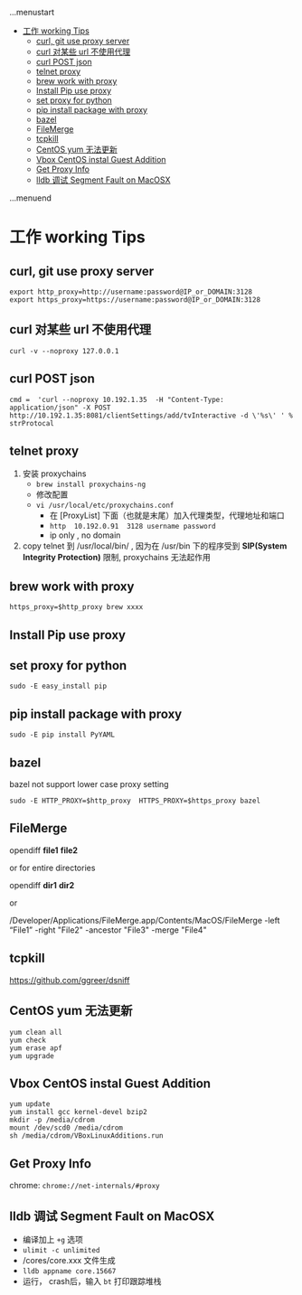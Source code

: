 ...menustart

 - [工作 working Tips](#5e36152a2ca8486c6434db9265f0a638)
	 - [curl, git use proxy server](#a96aeb959a8752f7651b158432def768)
	 - [curl 对某些 url 不使用代理](#b679a9a1692cc49ba9e914809bbe4f66)
	 - [curl POST json](#6e7f57f08bd46f2974f740a03f93d823)
	 - [telnet proxy](#345083ba0f34a9b30e91bb1e37094517)
	 - [brew work with proxy](#9158a77bfc692a7ddb411e8c41776b56)
	 - [Install Pip use proxy](#e6674e04c08bcf49fad7d19ca0d8a4bd)
	 - [set proxy for python](#7c3ae4a79fa7e554e876889719101165)
	 - [pip install package with proxy](#762fac82abbaaf86cfc10780f5b7cc58)
	 - [bazel](#24ef4c36ec66c15ef9f0c96fe27c0e0b)
	 - [FileMerge](#19a991a87a69e4435918f98d2ffc8421)
	 - [tcpkill](#0dcd3e0e4377857453bb9a2db4a20139)
	 - [CentOS yum 无法更新](#16c9778b7075982cf3d39ff738d292f0)
	 - [Vbox CentOS instal Guest Addition](#0afd0f413908f4cc7cddd138dde0ddd6)
	 - [Get Proxy Info](#ca07600a3602fddc156831a6716fae12)
	 - [lldb 调试 Segment Fault on MacOSX](#93bc8417f2018ae4424cbad9060081fa)

...menuend


<h2 id="5e36152a2ca8486c6434db9265f0a638"></h2>

# 工作 working Tips

<h2 id="a96aeb959a8752f7651b158432def768"></h2>

## curl, git use proxy server

```
export http_proxy=http://username:password@IP_or_DOMAIN:3128
export https_proxy=https://username:password@IP_or_DOMAIN:3128
```

<h2 id="b679a9a1692cc49ba9e914809bbe4f66"></h2>

## curl 对某些 url 不使用代理

```
curl -v --noproxy 127.0.0.1
```

<h2 id="6e7f57f08bd46f2974f740a03f93d823"></h2>

## curl POST json

```
cmd =  'curl --noproxy 10.192.1.35  -H "Content-Type: application/json" -X POST  http://10.192.1.35:8081/clientSettings/add/tvInteractive -d \'%s\' ' %   strProtocal
```

<h2 id="345083ba0f34a9b30e91bb1e37094517"></h2>

## telnet proxy

1. 安装 proxychains
    - `brew install proxychains-ng` 
    - 修改配置
    - `vi /usr/local/etc/proxychains.conf`
        - 在 [ProxyList] 下面（也就是末尾）加入代理类型，代理地址和端口
        - `http  10.192.0.91  3128 username password`
        - ip only , no domain
2. copy telnet 到 /usr/local/bin/ , 因为在 /usr/bin 下的程序受到 **SIP(System Integrity Protection)** 限制, proxychains 无法起作用


<h2 id="9158a77bfc692a7ddb411e8c41776b56"></h2>

## brew work with proxy

```
https_proxy=$http_proxy brew xxxx
```

<h2 id="e6674e04c08bcf49fad7d19ca0d8a4bd"></h2>

## Install Pip use proxy
<h2 id="7c3ae4a79fa7e554e876889719101165"></h2>

## set proxy for python

```
sudo -E easy_install pip
```

<h2 id="762fac82abbaaf86cfc10780f5b7cc58"></h2>

## pip install package with proxy

```
sudo -E pip install PyYAML
```

<h2 id="24ef4c36ec66c15ef9f0c96fe27c0e0b"></h2>

## bazel 

bazel not support lower case proxy setting

```
sudo -E HTTP_PROXY=$http_proxy  HTTPS_PROXY=$https_proxy bazel 
```

<h2 id="19a991a87a69e4435918f98d2ffc8421"></h2>

## FileMerge

opendiff **file1** **file2**

or for entire directories

opendiff **dir1** **dir2**

or 

/Developer/Applications/FileMerge.app/Contents/MacOS/FileMerge -left “File1” -right "File2" -ancestor "File3" -merge "File4"



<h2 id="0dcd3e0e4377857453bb9a2db4a20139"></h2>

## tcpkill

https://github.com/ggreer/dsniff

<h2 id="16c9778b7075982cf3d39ff738d292f0"></h2>

## CentOS yum 无法更新 

```
yum clean all
yum check
yum erase apf
yum upgrade
```

<h2 id="0afd0f413908f4cc7cddd138dde0ddd6"></h2>

## Vbox CentOS instal Guest Addition

```
yum update
yum install gcc kernel-devel bzip2
mkdir -p /media/cdrom
mount /dev/scd0 /media/cdrom
sh /media/cdrom/VBoxLinuxAdditions.run
```

<h2 id="ca07600a3602fddc156831a6716fae12"></h2>

## Get Proxy Info

chrome: `chrome://net-internals/#proxy`


<h2 id="93bc8417f2018ae4424cbad9060081fa"></h2>

## lldb 调试 Segment Fault on MacOSX
 
 - 编译加上 `+g` 选项
 - `ulimit -c unlimited`
 - /cores/core.xxx 文件生成
 - `lldb appname core.15667`
 - 运行， crash后，输入 `bt` 打印跟踪堆栈


 
 
 
